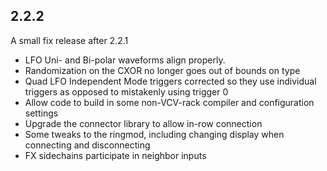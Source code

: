 ## 2.2.2

A small fix release after 2.2.1

- LFO Uni- and Bi-polar waveforms align properly.
- Randomization on the CXOR no longer goes out of bounds on type
- Quad LFO Independent Mode triggers corrected so they use individual
  triggers as opposed to mistakenly using trigger 0
- Allow code to build in some non-VCV-rack compiler and configuration settings
- Upgrade the connector library to allow in-row connection
- Some tweaks to the ringmod, including changing display when connecting and
  disconnecting
- FX sidechains participate in neighbor inputs


